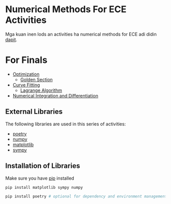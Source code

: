 # Numerical Methods For ECE Activities
Mga kuan inen lods an activities ha numerical methods for ECE adi didin [dapit](numerical_methods/).

# For Finals
- [Optimization](numerical_methods/4-optimization/)
  - [Golden Section](numerical_methods/4-optimization/golden_section.py)
- [Curve Fitting](numerical_methods/5-curve-fitting/)
  - [Lagrange Algorithm](numerical_methods/5-curve-fitting/lagrange-algorithm.py)
- [Numerical Integration and Differentiation](numerical_methods/6-numerical-integration-differentiation/)

## External Libraries
The following libraries are used in this series of activities:
- [poetry](https://python-poetry.org/)
- [numpy](https://numpy.org/)
- [matplotlib](https://matplotlib.org/)
- [sympy](https://www.sympy.org/en/index.html)

## Installation of Libraries
Make sure you have [pip](https://python-poetry.org/) installed
```bash
pip install matplotlib sympy numpy
```

```bash
pip install poetry # optional for dependency and environment management
```
